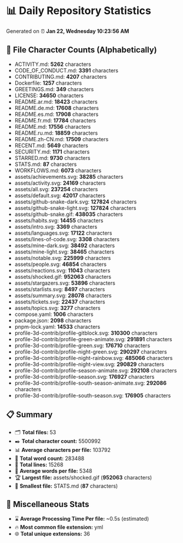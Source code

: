 # 📊 Daily Repository Statistics
Generated on ⏰ **Jan 22, Wednesday 10:23:56 AM**

## 📂 File Character Counts (Alphabetically)
- ACTIVITY.md: **5262** characters
- CODE_OF_CONDUCT.md: **3391** characters
- CONTRIBUTING.md: **4207** characters
- Dockerfile: **1257** characters
- GREETINGS.md: **349** characters
- LICENSE: **34650** characters
- README.ar.md: **18423** characters
- README.de.md: **17608** characters
- README.es.md: **17908** characters
- README.fr.md: **17784** characters
- README.md: **17556** characters
- README.ru.md: **18859** characters
- README.zh-CN.md: **17509** characters
- RECENT.md: **5649** characters
- SECURITY.md: **1171** characters
- STARRED.md: **9730** characters
- STATS.md: **87** characters
- WORKFLOWS.md: **6073** characters
- assets/achievements.svg: **38285** characters
- assets/activity.svg: **24169** characters
- assets/all.svg: **237254** characters
- assets/default.svg: **42017** characters
- assets/github-snake-dark.svg: **127824** characters
- assets/github-snake-light.svg: **127824** characters
- assets/github-snake.gif: **438035** characters
- assets/habits.svg: **14455** characters
- assets/intro.svg: **3369** characters
- assets/languages.svg: **17122** characters
- assets/lines-of-code.svg: **3308** characters
- assets/mine-dark.svg: **38492** characters
- assets/mine-light.svg: **38465** characters
- assets/notable.svg: **225999** characters
- assets/people.svg: **46854** characters
- assets/reactions.svg: **11043** characters
- assets/shocked.gif: **952063** characters
- assets/stargazers.svg: **53896** characters
- assets/starlists.svg: **8497** characters
- assets/summary.svg: **28078** characters
- assets/tickets.svg: **22437** characters
- assets/topics.svg: **3277** characters
- compose.yaml: **1006** characters
- package.json: **2098** characters
- pnpm-lock.yaml: **14533** characters
- profile-3d-contrib/profile-gitblock.svg: **310300** characters
- profile-3d-contrib/profile-green-animate.svg: **291891** characters
- profile-3d-contrib/profile-green.svg: **176710** characters
- profile-3d-contrib/profile-night-green.svg: **290297** characters
- profile-3d-contrib/profile-night-rainbow.svg: **485066** characters
- profile-3d-contrib/profile-night-view.svg: **290829** characters
- profile-3d-contrib/profile-season-animate.svg: **292108** characters
- profile-3d-contrib/profile-season.svg: **176927** characters
- profile-3d-contrib/profile-south-season-animate.svg: **292086** characters
- profile-3d-contrib/profile-south-season.svg: **176905** characters

## 📋 Summary
- 🗂️ **Total files:** 53
- ✒️ **Total character count:** 5500992
- 📊 **Average characters per file:** 103792
- 📝 **Total word count:** 283488
- 🧾 **Total lines:** 15268
- 📐 **Average words per file:** 5348
- 🏆 **Largest file:** assets/shocked.gif (**952063** characters)
- 🥉 **Smallest file:** STATS.md (**87** characters)

## 🌟 Miscellaneous Stats
- ⌛ **Average Processing Time Per file:** ~0.5s (estimated)
- 🔥 **Most common file extension:** yml
- 🌐 **Total unique extensions:** 36
